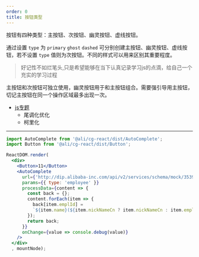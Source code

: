 ```yaml
---
order: 0
title: 按钮类型
---
```


按钮有四种类型：主按钮、次按钮、幽灵按钮、虚线按钮。

通过设置 `type` 为 `primary` `ghost` `dashed` 可分别创建主按钮、幽灵按钮、虚线按钮，若不设置 `type` 值则为次按钮。不同的样式可以用来区别其重要程度。

> 好记性不如烂笔头,只是希望能够在当下认真记录学习js的点滴，给自己一个充实的学习过程

主按钮和次按钮可独立使用，幽灵按钮用于和主按钮组合。需要强引导用主按钮，切记主按钮在同一个操作区域最多出现一次。

* [js专题](https://github.com/mosikoo/blog/tree/master/js)
  * 尾调化优化
  * 柯里化

---

```jsx
import AutoComplete from '@ali/cg-react/dist/AutoComplete';
import Button from '@ali/cg-react/dist/Button';

ReactDOM.render(
  <div>
    <Button>11</Button>
    <AutoComplete
      url={'http://dip.alibaba-inc.com/api/v2/services/schema/mock/35399'}
      params={{ type: 'employee' }}
      processData={content => {
        const back = {};
        content.forEach(item => {
          back[item.emplId] =
          `${item.name}(${item.nickNameCn ? item.nickNameCn : item.emplId})`;
        });
        return back;
      }}
      onChange={value => console.debug(value)}
    />
  </div>
  , mountNode);
```
